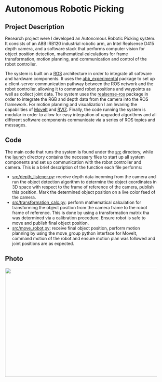 # Autonomous Robotic Picking


## Project Description
Research project were I developed an Autonomous Robotic Picking system. It consists of an ABB IRB120 industrial robotic arm, an Intel Realsense D415 depth camera, and a software stack that performs computer vision for object position detection, mathematical calculations for frame transformation, motion planning, and communication and control of the robot controller.

The system is built on a [ROS](https://www.ros.org/) architecture in order to integrate all software and hardware components. It uses the [abb_experimental](https://github.com/ros-industrial/abb_experimental) package to set up a client-server communication pathway between the ROS network and the robot controller, allowing it to command robot positions and waypoints as well as collect joint data. The system uses the [realsense-ros](https://github.com/IntelRealSense/realsense-ros) package in order to integrate the RGB and depth data from the camera into the ROS framework. For motion planning and visualization I am levaring the capabilities of [MoveIt](https://moveit.ros.org/) and [RVIZ](http://wiki.ros.org/rviz). Finally, the code running the system is modular in order to allow for easy integration of upgraded algorithms and all different software components communicate via a series of ROS topics and messages. 

## Code
The main code that runs the system is found under the [src](src) directory, while the [launch](launch) directory contains the necessary files to start up all system components and set up communication with the robot controller and camera. This is a brief description of the function each file performs:
* [src/depth_listener.py](src/depth_listener.py): receive depth data incoming from the camera and run the object detection algorithm to determine the object coordinates in 3D space with respect to the frame of reference of the camera, publish this position. Mark the determined object position on a live color feed of the camera.
* [src/transformation_calc.py](src/transformation_calc.py): perform mathematical calculation for transforming the object position from the camera frame to the robot frame of reference. This is done by using a transformation matrix tha was determined via a calibration procedure. Ensure robot is safe to move and publish final object position.
* [src/move_robot.py](src/move_robot.py): receive final object position, perform motion planning by using the move_group python interface for MoveIt, command motion of the robot and ensure motion plan was followed and joint positions are as expected.

## Photo
<img src="https://github.com/chipidossantos/AutonomousRoboticPicking/assets/95715590/e98f9e3e-e2f3-41b2-9354-e8ca8026825f" width="640" height="360">
